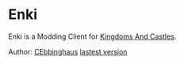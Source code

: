 # Enki
Enki is a Modding Client for [Kingdoms And Castles](http://Kingdomsandcastles.com/).

Author: [CEbbinghaus](http://github.com/CEbbinghaus) 
[lastest version](https://github.com/CEbbinghaus/Enki/releases)